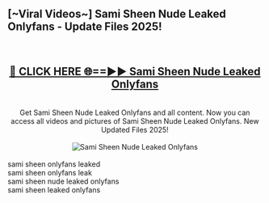<h2>[~Viral Videos~] Sami Sheen Nude Leaked Onlyfans - Update Files 2025!</h2>
<br>
<div align="center">
<h2><a href="https://betterlinks.top/A2PfLJ" rel="nofollow">🔴 CLICK HERE 🌐==►► Sami Sheen Nude Leaked Onlyfans</a></h2>
<br>
Get Sami Sheen Nude Leaked Onlyfans and all content. Now you can access all videos and pictures of Sami Sheen Nude Leaked Onlyfans. New Updated Files 2025!
<br>
<br>
<a href="https://betterlinks.top/A2PfLJ" rel="nofollow" data-target="animated-image.originalLink"><img src="https://i.ibb.co.com/WyWwxjT/player-gif2.gif" alt="Sami Sheen Nude Leaked Onlyfans" style="max-width: 100%; display: inline-block;" data-target="animated-image.originalImage"></a>
</div>
<br>
sami sheen onlyfans leaked<br>
sami sheen onlyfans leak<br>
sami sheen nude leaked onlyfans<br>
sami sheen leaked onlyfans